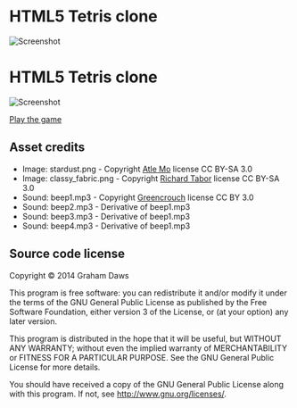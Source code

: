 # HTML5 Tetris clone

![Screenshot](http://gdaws.github.io/tetris/screenshot.png)

# HTML5 Tetris clone

![Screenshot](http://gdaws.github.io/tetris/screenshot.png)

[Play the game](http://tetris.gdaws.co.uk)

## Asset credits

* Image: stardust.png - Copyright [Atle Mo](http://www.atlemo.com/) license CC BY-SA 3.0
* Image: classy_fabric.png - Copyright [Richard Tabor](http://www.purtypixels.com/) license CC BY-SA 3.0
* Sound: beep1.mp3 - Copyright [Greencrouch](http://www.greencouch.nl/) license CC BY 3.0
* Sound: beep2.mp3 - Derivative of beep1.mp3
* Sound: beep3.mp3 - Derivative of beep1.mp3
* Sound: beep4.mp3 - Derivative of beep1.mp3

## Source code license

Copyright &copy; 2014 Graham Daws

This program is free software: you can redistribute it and/or modify
it under the terms of the GNU General Public License as published by
the Free Software Foundation, either version 3 of the License, or
(at your option) any later version.

This program is distributed in the hope that it will be useful,
but WITHOUT ANY WARRANTY; without even the implied warranty of
MERCHANTABILITY or FITNESS FOR A PARTICULAR PURPOSE.  See the
GNU General Public License for more details.

You should have received a copy of the GNU General Public License
along with this program.  If not, see <http://www.gnu.org/licenses/>.
